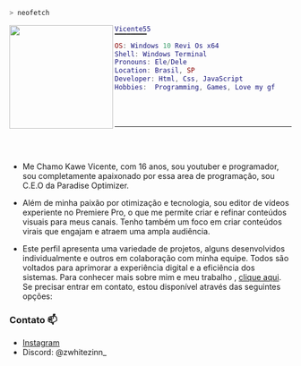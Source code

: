 ```zsh
> neofetch
```

<a href="#"><img align="left" src="https://i.pinimg.com/474x/f3/42/d0/f342d0f6f9256f1d7c559674c4dd80d6.jpg" width="185"/> 

```lua
Vicente55
▔▔▔▔▔▔▔▔
OS: Windows 10 Revi Os x64
Shell: Windows Terminal
Pronouns: Ele/Dele
Location: Brasil, SP
Developer: Html, Css, JavaScript
Hobbies:  Programming, Games, Love my gf
```

<br><br>

---

<br><br>

- Me Chamo Kawe Vicente, com 16 anos, sou youtuber e programador, sou completamente apaixonado por essa area de programação, sou C.E.O da Paradise Optimizer.

- Além de minha paixão por otimização e tecnologia, sou editor de vídeos experiente no Premiere Pro, o que me permite criar e refinar conteúdos visuais para meus canais. Tenho também um foco em criar conteúdos virais que engajam e atraem uma ampla audiência.

- Este perfil apresenta uma variedade de projetos, alguns desenvolvidos individualmente e outros em colaboração com minha equipe. Todos são voltados para aprimorar a experiência digital e a eficiência dos sistemas. Para conhecer mais sobre mim e meu trabalho , [clique aqui](https://linktr.ee/zWhitezinn).
Se precisar entrar em contato, estou disponível através das seguintes opções:

### Contato 📫

- [Instagram](https://www.instagram.com/zwhitezinn_creations/)
- Discord: @zwhitezinn_


